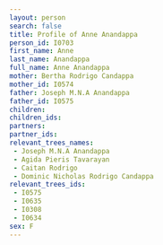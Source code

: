 ```yaml
---
layout: person
search: false
title: Profile of Anne Anandappa
person_id: I0703
first_name: Anne
last_name: Anandappa
full_name: Anne Anandappa
mother: Bertha Rodrigo Candappa
mother_id: I0574
father: Joseph M.N.A Anandappa
father_id: I0575
children:
children_ids:
partners:
partner_ids:
relevant_trees_names:
 - Joseph M.N.A Anandappa
 - Agida Pieris Tavarayan
 - Caitan Rodrigo
 - Dominic Nicholas Rodrigo Candappa
relevant_trees_ids:
 - I0575
 - I0635
 - I0308
 - I0634
sex: F
---
```


